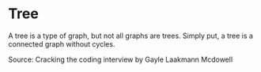 # Tree

A tree is a type of graph, but not all graphs are trees. Simply put, a tree is a connected graph
without cycles.

Source: Cracking the coding interview by Gayle Laakmann Mcdowell
